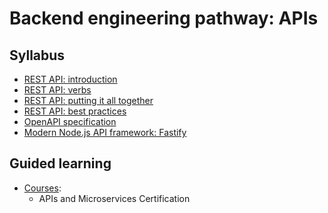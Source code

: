 # Backend engineering pathway: APIs

## Syllabus

* [REST API: introduction](https://medium.com/extend/what-is-rest-a-simple-explanation-for-beginners-part-1-introduction-b4a072f8740f)
* [REST API: verbs](https://www.geeksforgeeks.org/rest-api-introduction/)
* [REST API: putting it all together](https://www.sitepoint.com/developers-rest-api/)  
* [REST API: best practices](https://www.vinaysahni.com/best-practices-for-a-pragmatic-restful-api)
* [OpenAPI specification](https://idratherbewriting.com/learnapidoc/pubapis_openapi_intro.html) 
* [Modern Node.js API framework: Fastify](https://www.fastify.io/docs/latest/Getting-Started/)

## Guided learning

* [Courses](https://www.freecodecamp.org/):
  * APIs and Microservices Certification
